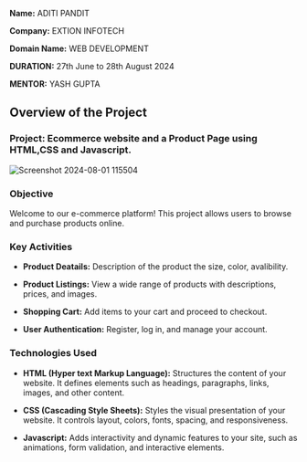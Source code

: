 **Name:** ADITI PANDIT

**Company:** EXTION INFOTECH


**Domain Name:** WEB DEVELOPMENT 


**DURATION:** 27th June to 28th August 2024

**MENTOR:** YASH GUPTA





## Overview of the Project 

### Project: Ecommerce website  and a Product Page using HTML,CSS and Javascript.

![Screenshot 2024-08-01 115504](https://github.com/user-attachments/assets/bd2bac4b-4aa7-48e4-b549-03600f47d3d3)



### Objective 
Welcome to our e-commerce platform! This project allows users to browse and purchase products online.

### Key Activities
- **Product Deatails:** Description of the product the size, color, avalibility.
  
- **Product Listings:** View a wide range of products with descriptions, prices, and images.

- **Shopping Cart:** Add items to your cart and proceed to checkout.

- **User Authentication:** Register, log in, and manage your account.

### Technologies Used
- **HTML (Hyper text Markup Language):** Structures the content of your website. It defines elements such as headings, paragraphs, links, images, and other content.

- **CSS (Cascading Style Sheets):** Styles the visual presentation of your website. It controls layout, colors, fonts, spacing, and responsiveness.

- **Javascript:** Adds interactivity and dynamic features to your site, such as animations, form validation, and interactive elements.

